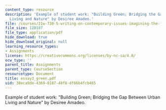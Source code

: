 ```yaml
---
content_type: resource
description: 'Example of student work: "Building Green; Bridging the Gap Between Urban
  Living and Nature" by Desiree Amadeo.'
file: /courses/21w-730-5-writing-on-contemporary-issues-imagining-the-future-fall-2007/38eca9de4369810740f8df66b4fcb465_essay3_green.pdf
file_size: 128107
file_type: application/pdf
hide_download: true
hide_download_original: null
learning_resource_types:
- Assignments
license: https://creativecommons.org/licenses/by-nc-sa/4.0/
ocw_type: ''
parent_title: Assignments
parent_type: CourseSection
resourcetype: Document
title: essay3_green.pdf
uid: 38eca9de-4369-8107-40f8-df66b4fcb465
---
```

Example of student work: "Building Green; Bridging the Gap Between Urban Living and Nature" by Desiree Amadeo.